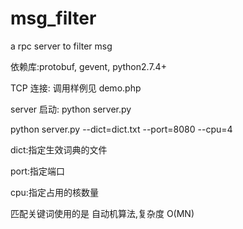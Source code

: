 # msg_filter
a rpc server to filter msg

依赖库:protobuf, gevent, python2.7.4+

TCP 连接: 调用样例见 demo.php

server 启动: python server.py

python server.py --dict=dict.txt --port=8080 --cpu=4

dict:指定生效词典的文件

port:指定端口

cpu:指定占用的核数量

匹配关键词使用的是 自动机算法,复杂度 O(MN)

